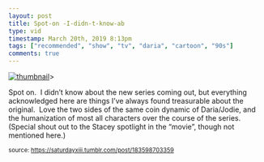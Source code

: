 ```yaml
---
layout: post
title: Spot-on -I-didn-t-know-ab
type: vid
timestamp: March 20th, 2019 8:13pm
tags: ["recommended", "show", "tv", "daria", "cartoon", "90s"]
comments: true
---
```

[![thumbnail](http://i3.ytimg.com/vi/ZZswmxq-K1M/hqdefault.jpg)](https://www.youtube.com/watch?v=ZZswmxq-K1M)>
    
Spot on.  I didn’t know about the new series coming out, but everything acknowledged here are things I’ve always found treasurable about the original.  Love the two sides of the same coin dynamic of Daria/Jodie, and the humanization of most all characters over the course of the series.  (Special shout out to the Stacey spotlight in the “movie”, though not mentioned here.)
 
  
<small>source: https://saturdayxiii.tumblr.com/post/183598703359</small>